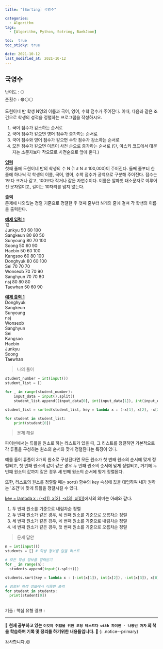 ```yaml
---
title: "[Sorting] 국영수"

categories:
  - Algorithm
tags:
  - [Algorithm, Python, Sotring, BaekJoon]

toc:  true
toc_sticky: true

date: 2021-10-12
last_modified_at: 2021-10-12
---
```


## 국영수  

난이도 : 🌕  
푼횟수 : 🟢⚪⚪  

도현이네 반 학생 N명의 이름과 국어, 영어, 수학 점수가 주어진다. 이때, 다음과 같은 조건으로 학생의 성적을 정렬하는 프로그램을 작성하시오.  

1. 국어 점수가 감소하는 순서로  
2. 국어 점수가 같으면 영어 점수가 증가하는 순서로  
3. 국어 점수와 영어 점수가 같으면 수학 점수가 감소하는 순서로  
4. 모든 점수가 같으면 이름이 사전 순으로 증가하는 순서로 (단, 아스키 코드에서 대문자는 소문자보다 작으므로 사전순으로 앞에 온다.)  

**<u>입력</u>**  
첫째 줄에 도현이네 반의 학생의 수 N (1 ≤ N ≤ 100,000)이 주어진다. 둘째 줄부터 한 줄에 하나씩 각 학생의 이름, 국어, 영어, 수학 점수가 공백으로 구분해 주어진다. 점수는 1보다 크거나 같고, 100보다 작거나 같은 자연수이다. 이름은 알파벳 대소문자로 이루어진 문자열이고, 길이는 10자리를 넘지 않는다.  

**<u>출력</u>**  
문제에 나와있는 정렬 기준으로 정렬한 후 첫째 줄부터 N개의 줄에 걸쳐 각 학생의 이름을 출력한다.  

**<u>예제 입력 1</u>**  
12  
Junkyu 50 60 100  
Sangkeun 80 60 50  
Sunyoung 80 70 100  
Soong 50 60 90  
Haebin 50 60 100  
Kangsoo 60 80 100  
Donghyuk 80 60 100  
Sei 70 70 70  
Wonseob 70 70 90  
Sanghyun 70 70 80  
nsj 80 80 80  
Taewhan 50 60 90  

**<u>예제 출력 1</u>**  
Donghyuk  
Sangkeun  
Sunyoung  
nsj  
Wonseob  
Sanghyun  
Sei  
Kangsoo  
Haebin  
Junkyu  
Soong  
Taewhan  

> 나의 풀이  

```python
student_number = int(input())
student_list = []

for _ in range(student_number):
    input_data = input().split()
    student_list.append((input_data[0], int(input_data[1]), int(input_data[2]), int(input_data[3])))

student_list = sorted(student_list, key = lambda x : (-x[1], x[2], -x[3], x[0]))

for student in student_list:
    print(student[0])
```  

> 문제 해설  

파이썬에서는 튜플을 원소로 하는 리스트가 있을 때, 그 리스트를 정렬하면 기본적으로 각 튜플을 구성하는 원소의 순서와 맞게 정렬된다는 특징이 있다.  

예를 들어 튜플이 3개의 원소로 구성된다면 모든 원소가 첫 번째 원소의 순서에 맞게 정렬되고, 첫 번째 원소의 값이 같은 경우 두 번째 원소의 순서에 맞게 정렬되고, 거기에 두 번째 원소의 값까지 같은 경우 세 번째 원소의 순서에 맞게 정렬된다.  

또한, 리스트의 원소를 정렬할 때는 sort() 함수의 key 속성에 값을 대입하여 내가 원하는 '조건'에 맞게 튜플을 정렬시킬 수 있다.  

<u>key = lambda x : (-x[1], x[2], -x[3], x[0])</u>에서의 의미는 아래와 같다.  

1. 두 번째 원소를 기준으로 내림차순 정렬  
2. 두 번째 원소가 같은 경우, 세 번째 원소를 기준으로 오름차순 정렬  
3. 세 번째 원소가 같은 경우, 네 번째 원소를 기준으로 내림차순 정렬  
4. 네 번째 원소가 같은 경우, 첫 번째 원소를 기준으로 오름차순 정렬  

> 문제 답안  

```python
n = int(input())
students = [] # 학생 정보를 담을 리스트

# 모든 학생 정보를 입력받기
for _ in range(n):
  students.append(input().split())

students.sort(key = lambda x : (-int(x[1]), int(x[2]), -int(x[3]), x[0]))

# 정렬된 학생 정보에서 이름만 출력
for student in students:
  print(student[0])
```

<br>
기출 : 핵심 유형  
링크 : <https://www.acmicpc.net/problem/10825>  

---
**🐢 현재 공부하고 있는 `이것이 취업을 위한 코딩 테스트다 with 파이썬 - 나동빈 저자` 의 책을 학습하며 기록 및 정리를 하기위한 내용들입니다. 🐢**
{: .notice--primary}

감사합니다.😊
